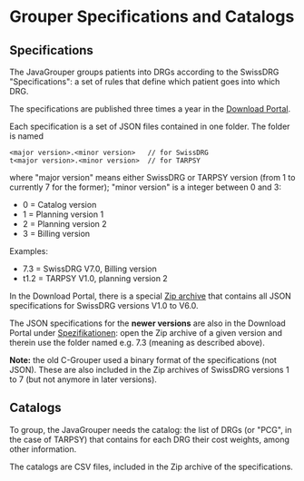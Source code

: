 # Grouper Specifications and Catalogs

## Specifications

The JavaGrouper groups patients into DRGs according to the SwissDRG "Specifications": a set of rules 
that define which patient goes into which DRG. 

The specifications are published three times a year in the [Download Portal](https://download.swissdrg.org).

Each specification is a set of JSON files contained in one folder. The folder is named 

    <major version>.<minor version>   // for SwissDRG   
    t<major version>.<minor version>  // for TARPSY     
    
where "major version" means either SwissDRG or TARPSY version (from 1 to currently 7 for the former);
"minor version" is a integer between 0 and 3:

- 0 = Catalog version
- 1 = Planning version 1
- 2 = Planning version 2
- 3 = Billing version

Examples:

- 7.3 = SwissDRG V7.0, Billing version
- t1.2 = TARPSY V1.0, planning version 2

In the Download Portal, there is a special [Zip archive](https://download.swissdrg.org/specs/28)
that contains all JSON specifications for SwissDRG versions V1.0 to V6.0.
  
The JSON specifications for the **newer versions** are also in the Download Portal under 
[Spezifikationen](https://download.swissdrg.org/specs): open the Zip archive of a given version and 
therein use the folder named e.g. 7.3 (meaning as described above).

**Note:** the old C-Grouper used a binary format of the specifications (not JSON). These are also 
included in the Zip archives of SwissDRG versions 1 to 7 (but not anymore in later versions).
    
## Catalogs

To group, the JavaGrouper needs the catalog: the list of DRGs (or "PCG", in the case of TARPSY) that
contains for each DRG their cost weights, among other information.

The catalogs are CSV files, included in the Zip archive of the specifications.                               